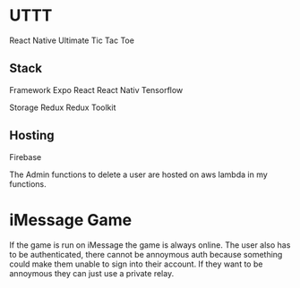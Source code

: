 # UTTT
React Native Ultimate Tic Tac Toe

## Stack
Framework
Expo
React
React Nativ
Tensorflow

Storage
Redux
Redux Toolkit

## Hosting
Firebase

The Admin functions to delete a user are hosted on aws lambda in my functions.

# iMessage Game
If the game is run on iMessage the game is always online. The user also has to be authenticated, there cannot be annoymous auth because something could make them unable to sign into their account. If they want to be annoymous they can just use a private relay.